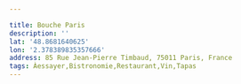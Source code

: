 ```yaml
---

title: Bouche Paris
description: ''
lat: '48.8681640625'
lon: '2.378389835357666'
address: 85 Rue Jean-Pierre Timbaud, 75011 Paris, France
tags: Àessayer,Bistronomie,Restaurant,Vin,Tapas
---
```


